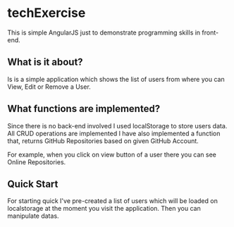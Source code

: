 # techExercise

This is simple AngularJS just to demonstrate programming skills in front-end.

## What is it about?

Is is a simple application which shows the list of users from where you can View, Edit or Remove a User.

## What functions are implemented?

Since there is no back-end involved I used localStorage to store users data. All CRUD operations are implemented I have also implemented a function that, returns GitHub Repositories based on given GitHub Account.

For example, when you click on view button of a user there you can see Online Repositories.

## Quick Start

For starting quick I've pre-created a list of users which will be loaded on localstorage at the moment you visit the application. Then you can manipulate datas.
